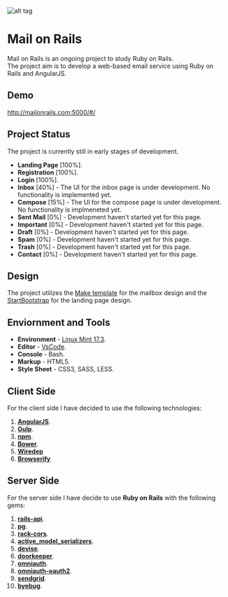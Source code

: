 ![alt tag](https://github.com/HikaruJ/Mail_on_Rails/blob/master/Mail_on_Rails_logo_small.png)

# Mail on Rails
Mail on Rails is an ongoing project to study Ruby on Rails.  
The project aim is to develop a web-based email service using Ruby on Rails and AngularJS.  

## Demo
http://mailonrails.com:5000/#/

## Project Status
The project is currently still in early stages of development.
- **Landing Page** [100%].
- **Registration** [100%].
- **Login** [100%].  
- **Inbox** [40%] - The UI for the inbox page is under development. No functionality is implemented yet.
- **Compose** [15%] - The UI for the compose page is under development. No functionality is implmeneted yet.
- **Sent Mail** [0%] - Development haven't started yet for this page.  
- **Important** [0%] - Development haven't started yet for this page.  
- **Draft** [0%] - Development haven't started yet for this page.  
- **Spam** [0%] - Development haven't started yet for this page.  
- **Trash** [0%] - Development haven't started yet for this page.  
- **Contact** [0%] - Development haven't started yet for this page.  

## Design
The project utilizes the [Make template](https://themeforest.net/item/make-admin-template-builder-html-angularjs/10511387?s_rank=4) for the mailbox design and the [StartBootstrap](https://startbootstrap.com/template-overviews/landing-page/) for the landing page design.

## Enviornment and Tools
- **Environment** - [Linux Mint 17.3](https://www.linuxmint.com/edition.php?id=204).  
- **Editor** - [VsCode](https://code.visualstudio.com/).  
- **Console** - Bash.
- **Markup** - HTML5.  
- **Style Sheet** - CSS3, SASS, LESS.  

## Client Side
For the client side I have decided to use the following technologies:  
1. [**AngularJS**](https://angularjs.org/).  
2. [**Gulp**](https://github.com/gulpjs/gulp).  
3. [**npm**](https://github.com/npm/npm).  
4. [**Bower**](https://github.com/bower/bower).   
5. [**Wiredep**](https://github.com/taptapship/wiredep)  
5. [**Browserify**](https://github.com/substack/node-browserify)  

## Server Side
For the server side I have decide to use **Ruby on Rails** with the following gems:  
1. [**rails-api**](https://github.com/rails-api/rails-api).  
2. [**pg**](https://github.com/ged/ruby-pg).  
3. [**rack-cors**](https://github.com/cyu/rack-cors).  
4. [**active_model_serializers**](https://github.com/rails-api/active_model_serializers).  
5. [**devise**](https://github.com/plataformatec/devise).  
6. [**doorkeeper**](https://github.com/doorkeeper-gem/doorkeeper).  
7. [**omniauth**](https://github.com/omniauth/omniauth).  
8. [**omniauth-oauth2**](https://github.com/intridea/omniauth-oauth2).  
9. [**sendgrid**](https://github.com/sendgrid/sendgrid-ruby).  
10. [**byebug**](https://github.com/deivid-rodriguez/byebug).  
